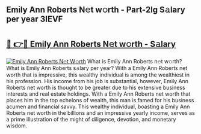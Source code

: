 ## Emily Ann Roberts N𝚎t w𝚘rth - Part-2lg S𝚊lary per year 3IEVF

# <h2><a href="http://gc4j2j.nevu.top/?p=Emily+Ann+Roberts">🔗 👉🔴 Emily Ann Roberts N𝚎t w𝚘rth - S𝚊lary</a></h2>

[![Emily Ann Roberts N𝚎t W𝚘rth](https://i.imgur.com/Oavwk0R.jpeg)](http://gc4j2j.nevu.top/?p=Emily+Ann+Roberts)
What is Emily Ann Roberts n𝚎t w𝚘rth? What is Emily Ann Roberts s𝚊lary per year?
With a Emily Ann Roberts net worth that is impressive, this wealthy individual is among the wealthiest in his profession. His income from his job is substantial, however, Emily Ann Roberts net worth is thought to be greater due to his extensive business interests and real estate holdings. With a Emily Ann Roberts net worth that places him in the top echelons of wealth, this man is famed for his business acumen and financial savvy. This wealthy individual, boasting a Emily Ann Roberts net worth in the billions and an impressive yearly income, serves as a prime illustration of the might of diligence, devotion, and monetary wisdom.

